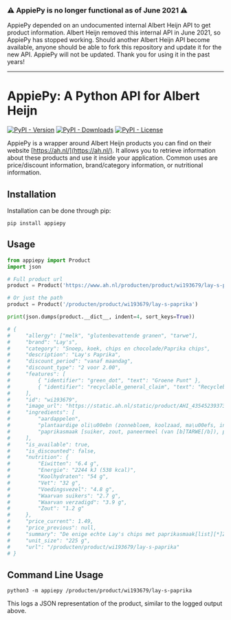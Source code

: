 ### :warning: AppiePy is no longer functional as of June 2021 :warning:

AppiePy depended on an undocumented internal Albert Heijn API to get product information. Albert Heijn removed this internal API in June 2021, so AppiePy has stopped working. Should another Albert Heijn API become available, anyone should be able to fork this repository and update it for the new API. AppiePy will not be updated. Thank you for using it in the past years!

---

# AppiePy: A Python API for Albert Heijn

[![PyPI - Version](https://img.shields.io/pypi/v/appiepy.svg)](https://pypi.python.org/pypi/appiepy/)
[![PyPI - Downloads](https://img.shields.io/pypi/dm/appiepy)](https://pypi.python.org/pypi/appiepy/)
[![PyPI - License](https://img.shields.io/pypi/l/appiepy.svg)](https://pypi.python.org/pypi/appiepy/)

AppiePy is a wrapper around Albert Heijn products you can find on their website [https://ah.nl/](https://ah.nl/).
It allows you to retrieve information about these products and use it inside your application. Common uses are price/discount information, brand/category information, or nutritional information.

## Installation
Installation can be done through pip:

```shell
pip install appiepy
```

## Usage

```python
from appiepy import Product
import json

# Full product url
product = Product('https://www.ah.nl/producten/product/wi193679/lay-s-paprika')

# Or just the path
product = Product('/producten/product/wi193679/lay-s-paprika')

print(json.dumps(product.__dict__, indent=4, sort_keys=True))

# {
#     "allergy": ["melk", "glutenbevattende granen", "tarwe"],
#     "brand": "Lay's",
#     "category": "Snoep, koek, chips en chocolade/Paprika chips",
#     "description": "Lay's Paprika",
#     "discount_period": "vanaf maandag",
#     "discount_type": "2 voor 2.00",
#     "features": [
#         { "identifier": "green_dot", "text": "Groene Punt" },
#         { "identifier": "recyclable_general_claim", "text": "Recyclebaar" }
#     ],
#     "id": "wi193679",
#     "image_url": "https://static.ah.nl/static/product/AHI_43545239373137323733_1_LowRes_JPG.JPG",
#     "ingredients": [
#         "aardappelen",
#         "plantaardige oli\u00ebn (zonnebloem, koolzaad, ma\u00efs, in wisselende hoeveelheden)",
#         "paprikasmaak [suiker, zout, paneermeel (van [b]TARWE[/b]), paprika, [b]MELKWEI[/b]-permeaat, uienpoeder, kaliumchloride, aroma's, knoflookpoeder, johannesbroodpitmeel, kleurstof (paprika-extract), rookaroma's, voedingszuren (citroenzuur en appelzuur)]"
#     ],
#     "is_available": true,
#     "is_discounted": false,
#     "nutrition": {
#         "Eiwitten": "6.4 g",
#         "Energie": "2244 kJ (538 kcal)",
#         "Koolhydraten": "54 g",
#         "Vet": "32 g",
#         "Voedingsvezel": "4.8 g",
#         "Waarvan suikers": "2.7 g",
#         "Waarvan verzadigd": "3.9 g",
#         "Zout": "1.2 g"
#     },
#     "price_current": 1.49,
#     "price_previous": null,
#     "summary": "De enige echte Lay's chips met paprikasmaak[list][*]Zonder kunstmatige kleurstoffen en conserveringsmiddelen\n[*]Zonder toegevoegde smaakversterkers\n[*]Bevat 7-8 porties\n[/list]",
#     "unit_size": "225 g",
#     "url": "/producten/product/wi193679/lay-s-paprika"
# }
```

## Command Line Usage
```shell
python3 -m appiepy /producten/product/wi193679/lay-s-paprika
```

This logs a JSON representation of the product, similar to the logged output above.
